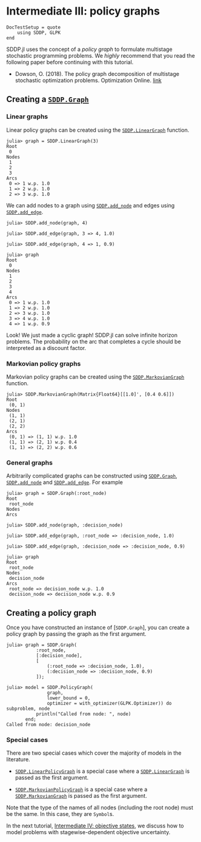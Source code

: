 # Intermediate III: policy graphs

```@meta
DocTestSetup = quote
    using SDDP, GLPK
end
```

SDDP.jl uses the concept of a _policy graph_ to formulate multistage stochastic
programming problems. We _highly_ recommend that you read the following paper
before continuing with this tutorial.

 - Dowson, O. (2018). The policy graph decomposition of multistage stochastic
   optimization problems. Optimization Online. [link](http://www.optimization-online.org/DB_HTML/2018/11/6914.html)

## Creating a [`SDDP.Graph`](@ref)

### Linear graphs

Linear policy graphs can be created using the [`SDDP.LinearGraph`](@ref)
function.

```jldoctest linear_graph
julia> graph = SDDP.LinearGraph(3)
Root
 0
Nodes
 1
 2
 3
Arcs
 0 => 1 w.p. 1.0
 1 => 2 w.p. 1.0
 2 => 3 w.p. 1.0
```

We can add nodes to a graph using [`SDDP.add_node`](@ref) and edges using
[`SDDP.add_edge`](@ref).

```jldoctest linear_graph
julia> SDDP.add_node(graph, 4)

julia> SDDP.add_edge(graph, 3 => 4, 1.0)

julia> SDDP.add_edge(graph, 4 => 1, 0.9)

julia> graph
Root
 0
Nodes
 1
 2
 3
 4
Arcs
 0 => 1 w.p. 1.0
 1 => 2 w.p. 1.0
 2 => 3 w.p. 1.0
 3 => 4 w.p. 1.0
 4 => 1 w.p. 0.9
```

Look! We just made a cyclic graph! SDDP.jl can solve infinite horizon problems.
The probability on the arc that completes a cycle should be interpreted as a
discount factor.

### Markovian policy graphs

Markovian policy graphs can be created using the [`SDDP.MarkovianGraph`](@ref)
function.

```jldoctest
julia> SDDP.MarkovianGraph(Matrix{Float64}[[1.0]', [0.4 0.6]])
Root
 (0, 1)
Nodes
 (1, 1)
 (2, 1)
 (2, 2)
Arcs
 (0, 1) => (1, 1) w.p. 1.0
 (1, 1) => (2, 1) w.p. 0.4
 (1, 1) => (2, 2) w.p. 0.6
```

### General graphs

Arbitrarily complicated graphs can be constructed using [`SDDP.Graph`](@ref),
[`SDDP.add_node`](@ref) and [`SDDP.add_edge`](@ref). For example

```jldoctest
julia> graph = SDDP.Graph(:root_node)
Root
 root_node
Nodes
Arcs

julia> SDDP.add_node(graph, :decision_node)

julia> SDDP.add_edge(graph, :root_node => :decision_node, 1.0)

julia> SDDP.add_edge(graph, :decision_node => :decision_node, 0.9)

julia> graph
Root
 root_node
Nodes
 decision_node
Arcs
 root_node => decision_node w.p. 1.0
 decision_node => decision_node w.p. 0.9
```

## Creating a policy graph

Once you have constructed an instance of [`SDDP.Graph`], you can create a
policy graph by passing the graph as the first argument.

```jldoctest
julia> graph = SDDP.Graph(
           :root_node,
           [:decision_node],
           [
               (:root_node => :decision_node, 1.0),
               (:decision_node => :decision_node, 0.9)
           ]);

julia> model = SDDP.PolicyGraph(
               graph,
               lower_bound = 0,
               optimizer = with_optimizer(GLPK.Optimizer)) do subproblem, node
           println("Called from node: ", node)
       end;
Called from node: decision_node
```

### Special cases

There are two special cases which cover the majority of models in the
literature.

- [`SDDP.LinearPolicyGraph`](@ref) is a special case where a
  [`SDDP.LinearGraph`](@ref) is passed as the first argument.

- [`SDDP.MarkovianPolicyGraph`](@ref) is a special case where a
  [`SDDP.MarkovianGraph`](@ref) is passed as the first argument.

Note that the type of the names of all nodes (including the root node) must be
the same. In this case, they are `Symbol`s.

In the next tutorial, [Intermediate IV: objective states](@ref), we discuss how
to model problems with stagewise-dependent objective uncertainty.
